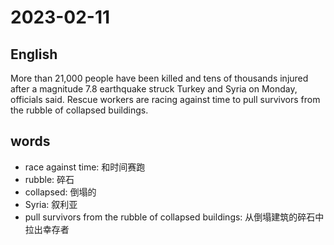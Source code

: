 # 2023-02-11

## English
More than 21,000 people have been killed
and tens of thousands injured after a 
magnitude 7.8 earthquake struck Turkey 
and Syria on Monday, officials said. Rescue
workers are racing against time to pull 
survivors from the rubble of collapsed
buildings.


## words
* race against time: 和时间赛跑
* rubble: 碎石
* collapsed: 倒塌的
* Syria: 叙利亚
* pull survivors from the rubble of collapsed buildings: 从倒塌建筑的碎石中拉出幸存者
